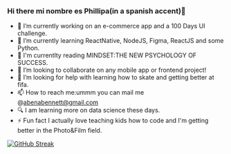 ### Hi there mi nombre es Phillipa(in a spanish accent)👋



- 🔭 I’m currently working on an e-commerce app and a 100 Days UI challenge.
- 🌱 I’m currently learning ReactNative, NodeJS, Figma, ReactJS and some Python.
- 🌱 I'm currentlty reading MINDSET:THE NEW PSYCHOLOGY OF SUCCESS.
- 👯 I’m looking to collaborate on any mobile app or frontend project!
- 🤔 I’m looking for help with learning how to skate and getting better at fifa.
- 📫 How to reach me:ummm you can mail me @abenabennett@gmail.com
- :mag: I am learning more on data science these days.
- ⚡ Fun fact I actually love teaching kids how to code and I'm getting better in the Photo&Film field.


[![GitHub Streak](http://github-readme-streak-stats.herokuapp.com?user=abena07&theme=shades-of-purple&hide_border=true)](https://git.io/streak-stats)
